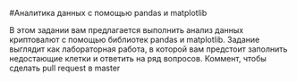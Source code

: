 #Аналитика данных с помощью pandas и matplotlib

В этом задании вам предлагается выполнить анализ данных криптовалют с помощью библиотек pandas и matplotlib. Задание выглядит как лабораторная работа, в которой вам предстоит заполнить недостающие клетки и ответить на ряд вопросов.
Коммент, чтобы сделать  pull request в master

